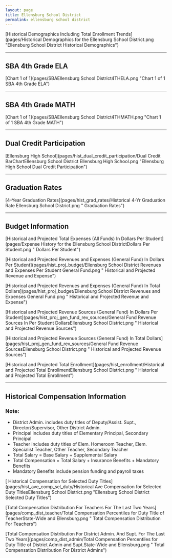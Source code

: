 ```yaml
---
layout: page
title: Ellensburg School District
permalink: ellensburg school district
---
```



[Historical Demographics Including Total Enrollment Trends](pages/Historical Demographics for the Ellensburg School District.png "Ellensburg School District Historical Demographics")

___

## SBA 4th Grade ELA

[Chart 1 of 1](pages/SBAEllensburg School District4THELA.png "Chart 1 of 1 SBA 4th Grade ELA")


___

## SBA 4th Grade MATH

[Chart 1 of 1](pages/SBAEllensburg School District4THMATH.png "Chart 1 of 1 SBA 4th Grade MATH")


___

## Dual Credit Participation

[Ellensburg High School](pages/hist_dual_credit_participation/Dual Credit BarChartEllensburg School District Ellensburg High School.png "Ellensburg High School Dual Credit Participation")


___

## Graduation Rates

[4-Year Graduation Rates](pages/hist_grad_rates/Historical 4-Yr Graduation Rate Ellensburg School District.png " Graduation Rates")


___

## Budget Information

[Historical and Projected Total Expenses (All Funds) In Dollars Per Student](pages/Expense History for the Ellensburg School DistrictDollars Per Student.png " Dollars Per Student")

[Historical and Projected Revenues and Expenses (General Fund) In Dollars Per Student](pages/hist_proj_budget/Ellensburg School District Revenues and Expenses Per Student General Fund.png " Historical and Projected Revenue and Expense")

[Historical and Projected Revenues and Expenses (General Fund) In Total Dollars](pages/hist_proj_budget/Ellensburg School District Revenues and Expenses General Fund.png " Historical and Projected Revenue and Expense")

[Historical and Projected Revenue Sources (General Fund) In Dollars Per Student](pages/hist_proj_gen_fund_rev_sources/General Fund Revenue Sources In Per Student DollarsEllensburg School District.png " Historical and Projected Revenue Sources")

[Historical and Projected Revenue Sources (General Fund) In Total Dollars](pages/hist_proj_gen_fund_rev_sources/General Fund Revenue SourcesEllensburg School District.png " Historical and Projected Revenue Sources")

[Historical and Projected Total Enrollment](pages/hist_enrollment/Historical and Projected Total EnrollmentEllensburg School District.png " Historical and Projected Total Enrollment")


___

## Historical Compensation Information
### Note:
- District Admin. includes duty titles of Deputy/Assist. Supt., Director/Supervisor, Other District Admin.
- Principal includes duty titles of Elementary Principal, Secondary Principal
- Teacher includes duty titles of Elem. Homeroom Teacher, Elem. Specialist Teacher, Other Teacher, Secondary Teacher
- Total Salary = Base Salary + Supplemental Salary
- Total Compensation = Total Salary + Insurance Benefits + Mandatory Benefits
- Mandatory Benefits include pension funding and payroll taxes

[ Historical Compensation for Selected Duty Titles](pages/hist_ave_comp_sel_duty/Historical Ave Compensation for Selected Duty TitlesEllensburg School District.png "Ellensburg School District Selected Duty Titles")

[Total Compensation Distribution For Teachers For The Last Two Years](pages/comp_dist_teacher/Total Compensation Percentiles for Duty Title of TeacherState-Wide and Ellensburg.png " Total Compensation Distribution For Teachers")

[Total Compensation Distribution For District Admin. And Supt. For The Last Two Years](pages/comp_dist_admin/Total Compensation Percentiles for Duty Title of District Admin and Supt.State-Wide and Ellensburg.png " Total Compensation Distribution For District Admins")

